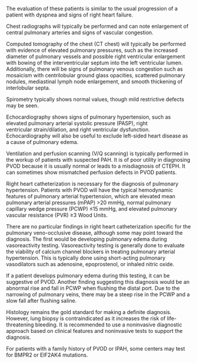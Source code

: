 The evaluation of these patients is similar to the usual progression of a patient with dyspnea and signs of right heart failure.

Chest radiographs will typically be performed and can note enlargement of central pulmonary arteries and signs of vascular congestion.

Computed tomography of the chest (CT chest) will typically be performed with evidence of elevated pulmonary pressures, such as the increased diameter of pulmonary vessels and possible right ventricular enlargement with bowing of the interventricular septum into the left ventricular lumen. Additionally, there will be signs of pulmonary venous congestion such as mosaicism with centrilobular ground glass opacities, scattered pulmonary nodules, mediastinal lymph node enlargement, and smooth thickening of interlobular septa.

Spirometry typically shows normal values, though mild restrictive defects may be seen.

Echocardiography shows signs of pulmonary hypertension, such as elevated pulmonary arterial systolic pressure (PASP), right ventricular strain/dilation, and right ventricular dysfunction. Echocardiography will also be useful to exclude left-sided heart disease as a cause of pulmonary edema.

Ventilation and perfusion scanning (V/Q scanning) is typically performed in the workup of patients with suspected PAH. It is of poor utility in diagnosing PVOD because it is usually normal or leads to a misdiagnosis of CTEPH. It can sometimes show mismatched perfusion defects in PVOD patients.

Right heart catheterization is necessary for the diagnosis of pulmonary hypertension. Patients with PVOD will have the typical hemodynamic features of pulmonary arterial hypertension, which are elevated mean pulmonary arterial pressures (mPAP) >20 mmHg, normal pulmonary capillary wedge pressure (PCWP) ≤15 mmHg, and elevated pulmonary vascular resistance (PVR) ≥3 Wood Units.

There are no particular findings in right heart catheterization specific for the pulmonary veno-occlusive disease, although some may point toward the diagnosis. The first would be developing pulmonary edema during vasoreactivity testing. Vasoreactivity testing is generally done to evaluate the viability of calcium channel blockers in treating pulmonary arterial hypertension. This is typically done using short-acting pulmonary vasodilators such as adenosine, epoprostenol, or inhaled nitric oxide.

If a patient develops pulmonary edema during this testing, it can be suggestive of PVOD. Another finding suggesting this diagnosis would be an abnormal rise and fall in PCWP when flushing the distal port. Due to the narrowing of pulmonary veins, there may be a steep rise in the PCWP and a slow fall after flushing saline.

Histology remains the gold standard for making a definite diagnosis. However, lung biopsy is contraindicated as it increases the risk of life-threatening bleeding. It is recommended to use a noninvasive diagnostic approach based on clinical features and noninvasive tests to support the diagnosis.

For patients with a family history of PVOD or IPAH, some centers may test for BMPR2 or EIF2AK4 mutations.
